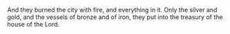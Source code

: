 And they burned the city with fire, and everything in it. Only the silver and gold, and the vessels of bronze and of iron, they put into the treasury of the house of the Lord.
